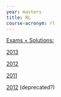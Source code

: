```yaml
---
year: masters
title: RL
course-acronym: rl
---
```


<u>Exams + Solutions:</u>

<u>[2013](https://docs.google.com/document/d/1jFFafDCwzhNMTox4bFqMjXYwNxYlYqukvUC5jynQZsk/edit?usp=sharing)</u>

<u>[2012](https://docs.google.com/document/d/1s-kS3PiSNkxY5wzvF7lfSGw7Q4eX_YaXceFujVUK_J4/edit?usp=sharing)</u>

[2011](https://docs.google.com/document/d/1HqdP6EPw36XCw6NuMX-Go-nRs8-2hCNrEa88DQ3LGW8/edit?usp=sharing)

[2012](https://docs.google.com/document/d/1CgT3wXSmltyXCmQzwzJgpEtoXxvanUNMdzLohcUe4Os/edit?usp=sharing) (deprecated?)
